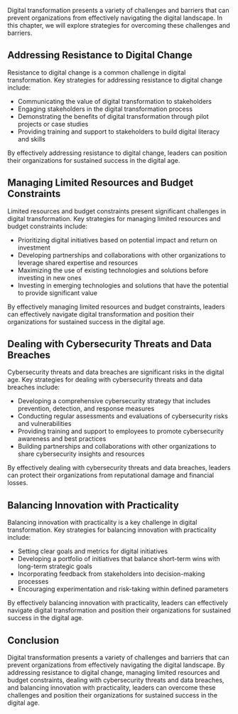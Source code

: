 
Digital transformation presents a variety of challenges and barriers that can prevent organizations from effectively navigating the digital landscape. In this chapter, we will explore strategies for overcoming these challenges and barriers.

Addressing Resistance to Digital Change
---------------------------------------

Resistance to digital change is a common challenge in digital transformation. Key strategies for addressing resistance to digital change include:

* Communicating the value of digital transformation to stakeholders
* Engaging stakeholders in the digital transformation process
* Demonstrating the benefits of digital transformation through pilot projects or case studies
* Providing training and support to stakeholders to build digital literacy and skills

By effectively addressing resistance to digital change, leaders can position their organizations for sustained success in the digital age.

Managing Limited Resources and Budget Constraints
-------------------------------------------------

Limited resources and budget constraints present significant challenges in digital transformation. Key strategies for managing limited resources and budget constraints include:

* Prioritizing digital initiatives based on potential impact and return on investment
* Developing partnerships and collaborations with other organizations to leverage shared expertise and resources
* Maximizing the use of existing technologies and solutions before investing in new ones
* Investing in emerging technologies and solutions that have the potential to provide significant value

By effectively managing limited resources and budget constraints, leaders can effectively navigate digital transformation and position their organizations for sustained success in the digital age.

Dealing with Cybersecurity Threats and Data Breaches
----------------------------------------------------

Cybersecurity threats and data breaches are significant risks in the digital age. Key strategies for dealing with cybersecurity threats and data breaches include:

* Developing a comprehensive cybersecurity strategy that includes prevention, detection, and response measures
* Conducting regular assessments and evaluations of cybersecurity risks and vulnerabilities
* Providing training and support to employees to promote cybersecurity awareness and best practices
* Building partnerships and collaborations with other organizations to share cybersecurity insights and resources

By effectively dealing with cybersecurity threats and data breaches, leaders can protect their organizations from reputational damage and financial losses.

Balancing Innovation with Practicality
--------------------------------------

Balancing innovation with practicality is a key challenge in digital transformation. Key strategies for balancing innovation with practicality include:

* Setting clear goals and metrics for digital initiatives
* Developing a portfolio of initiatives that balance short-term wins with long-term strategic goals
* Incorporating feedback from stakeholders into decision-making processes
* Encouraging experimentation and risk-taking within defined parameters

By effectively balancing innovation with practicality, leaders can effectively navigate digital transformation and position their organizations for sustained success in the digital age.

Conclusion
----------

Digital transformation presents a variety of challenges and barriers that can prevent organizations from effectively navigating the digital landscape. By addressing resistance to digital change, managing limited resources and budget constraints, dealing with cybersecurity threats and data breaches, and balancing innovation with practicality, leaders can overcome these challenges and position their organizations for sustained success in the digital age.
